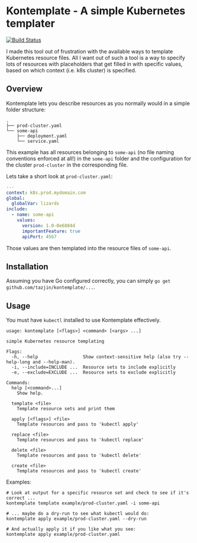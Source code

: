 Kontemplate - A simple Kubernetes templater
===========================================

[![Build Status](https://travis-ci.org/tazjin/kontemplate.svg?branch=master)](https://travis-ci.org/tazjin/kontemplate)

I made this tool out of frustration with the available ways to template Kubernetes resource files. All I want out of
such a tool is a way to specify lots of resources with placeholders that get filled in with specific values, based on
which context (i.e. k8s cluster) is specified.

## Overview

Kontemplate lets you describe resources as you normally would in a simple folder structure:

```
.
├── prod-cluster.yaml
└── some-api
    ├── deployment.yaml
    └── service.yaml
```

This example has all resources belonging to `some-api` (no file naming conventions enforced at all!) in the `some-api`
folder and the configuration for the cluster `prod-cluster` in the corresponding file.

Lets take a short look at `prod-cluster.yaml`:

```yaml
---
context: k8s.prod.mydomain.com
global:
  globalVar: lizards
include:
  - name: some-api
    values:
      version: 1.0-0e6884d
      importantFeature: true
      apiPort: 4567
```

Those values are then templated into the resource files of `some-api`.

## Installation

Assuming you have Go configured correctly, you can simply `go get github.com/tazjin/kontemplate/...`.

## Usage

You must have `kubectl` installed to use Kontemplate effectively.

```
usage: kontemplate [<flags>] <command> [<args> ...]

simple Kubernetes resource templating

Flags:
  -h, --help                 Show context-sensitive help (also try --help-long and --help-man).
  -i, --include=INCLUDE ...  Resource sets to include explicitly
  -e, --exclude=EXCLUDE ...  Resource sets to exclude explicitly

Commands:
  help [<command>...]
    Show help.

  template <file>
    Template resource sets and print them

  apply [<flags>] <file>
    Template resources and pass to 'kubectl apply'

  replace <file>
    Template resources and pass to 'kubectl replace'

  delete <file>
    Template resources and pass to 'kubectl delete'

  create <file>
    Template resources and pass to 'kubectl create'

```

Examples:

```
# Look at output for a specific resource set and check to see if it's correct ...
kontemplate template example/prod-cluster.yaml -i some-api

# ... maybe do a dry-run to see what kubectl would do:
kontemplate apply example/prod-cluster.yaml --dry-run

# And actually apply it if you like what you see:
kontemplate apply example/prod-cluster.yaml
```